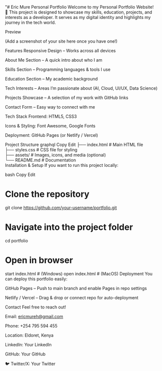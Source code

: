 "# Eric Mure 
Personal Portfolio
Welcome to my Personal Portfolio Website! 🎉
This project is designed to showcase my skills, education, projects, and interests as a developer. It serves as my digital identity and highlights my journey in the tech world.

 Preview

(Add a screenshot of your site here once you have one!)

 Features
 Responsive Design – Works across all devices

 About Me Section – A quick intro about who I am

 Skills Section – Programming languages & tools I use

 Education Section – My academic background

 Tech Interests – Areas I’m passionate about (AI, Cloud, UI/UX, Data Science)

 Projects Showcase – A selection of my work with GitHub links

 Contact Form – Easy way to connect with me

 Tech Stack
Frontend: HTML5, CSS3

Icons & Styling: Font Awesome, Google Fonts

Deployment: GitHub Pages (or Netlify / Vercel)

 Project Structure
graphql
Copy
Edit
├── index.html        # Main HTML file  
├── styles.css        # CSS file for styling  
├── assets/           # Images, icons, and media (optional)  
└── README.md         # Documentation  
 Installation & Setup
If you want to run this project locally:

bash
Copy
Edit
# Clone the repository
git clone https://github.com/your-username/portfolio.git

# Navigate into the project folder
cd portfolio

# Open in browser
start index.html   # (Windows)
open index.html    # (MacOS)
 Deployment
You can deploy this portfolio easily:

GitHub Pages – Push to main branch and enable Pages in repo settings

Netlify / Vercel – Drag & drop or connect repo for auto-deployment

 Contact
Feel free to reach out!

 Email: ericmureh@gmail.com

 Phone: +254 795 594 455

 Location: Eldoret, Kenya

 LinkedIn: Your LinkedIn

 GitHub: Your GitHub

🐦 Twitter/X: Your Twitter
